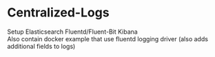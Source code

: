 # Centralized-Logs

Setup Elasticsearch Fluentd/Fluent-Bit Kibana   
Also contain docker example that use fluentd logging driver (also adds additional fields to logs)
